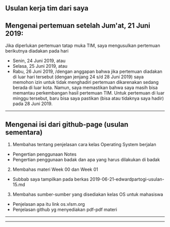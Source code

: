 Usulan kerja tim dari saya
---
Mengenai pertemuan setelah Jum'at, 21 Juni 2019:
---
Jika diperlukan pertemuan tatap muka TIM, saya mengusulkan pertemuan berikutnya diadakan pada hari
  * Senin, 24 Juni 2019, atau
  * Selasa, 25 Juni 2019, atau
  * Rabu, 26 Juni 2019,
/dengan anggapan bahwa jika pertemuan diadakan di luar hari tersebut (dengan jenjang 24 s/d 28 Juni 2019)
saya memohon izin untuk tidak menghadiri pertemuan dikarenakan sedang berada di luar kota. Namun, saya memastikan
bahwa saya masih bisa memantau perkembangan hasil pertemuan TIM.
Untuk pertemuan di luar minggu tersebut, baru bisa saya pastikan (bisa atau tidaknya saya hadir) pada 28 Juni 2019.
---
Mengenai isi dari github-page (usulan sementara)
---
1. Membahas tentang penjelasan cara kelas Operating System berjalan
  * Pengertian penggunaan Notes
  * Pengertian penggunaan badak dan apa yang harus dilakukan di badak
2. Membahas materi Week 00 dan Week 01
  * Subbab saya tampilkan pada berkas 2019-06-21-edwardpartogi-usulan-15.md
3. Membahas sumber-sumber yang disediakan kelas OS untuk mahasiswa
  * Penjelasan apa itu link os.vlsm.org
  * Penjelasan github yg menyediakan pdf-pdf materi
---
---
